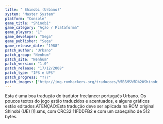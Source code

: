 ```yaml
---
title: " Shinobi (Urbano)"
system: "Master System"
platform: "Console"
game_title: "Shinobi"
game_category: "Ação / Plataforma"
game_players: "1"
game_developer: "Sega"
game_publisher: "Sega"
game_release_date: "1988"
patch_author: "Urbano"
patch_group: "Nenhum"
patch_site: "Nenhum"
patch_version: "1.0"
patch_release: "17/12/2008"
patch_type: "IPS e UPS"
patch_progress: "???"
patch_images: ["http://img.romhackers.org/traducoes/%5BSMS%5D%20Shinobi%20-%20Urbano%20-%201.png","http://img.romhackers.org/traducoes/%5BSMS%5D%20Shinobi%20-%20Urbano%20-%202.png","http://img.romhackers.org/traducoes/%5BSMS%5D%20Shinobi%20-%20Urbano%20-%203.png"]
---
```

Esta é uma boa tradução do tradutor freelancer português Urbano. Os poucos textos do jogo estão traduzidos e acentuados, e alguns gráficos estão editados.ATENÇÃO:Esta tradução deve ser aplicada na ROM original Shinobi (UE) [!].sms, com CRC32 11FDDFB2 e com um cabeçalho de 512 bytes.
